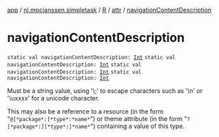 [app](../../../index.md) / [nl.mpcjanssen.simpletask](../../index.md) / [R](../index.md) / [attr](index.md) / [navigationContentDescription](.)

# navigationContentDescription

`static val navigationContentDescription: `[`Int`](https://kotlinlang.org/api/latest/jvm/stdlib/kotlin/-int/index.html)
`static val navigationContentDescription: `[`Int`](https://kotlinlang.org/api/latest/jvm/stdlib/kotlin/-int/index.html)
`static val navigationContentDescription: `[`Int`](https://kotlinlang.org/api/latest/jvm/stdlib/kotlin/-int/index.html)
`static val navigationContentDescription: `[`Int`](https://kotlinlang.org/api/latest/jvm/stdlib/kotlin/-int/index.html)

Must be a string value, using '\\;' to escape characters such as '\\n' or '\\uxxxx' for a unicode character.

This may also be a reference to a resource (in the form "`@[*package*:]*type*:*name*`") or theme attribute (in the form "`?[*package*:][*type*:]*name*`") containing a value of this type.

